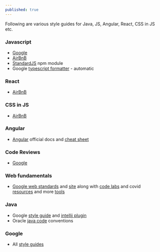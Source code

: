 ```yaml
---
published: true
---
```

Following are various style guides for Java, JS, Angular, React, CSS in JS etc.

### Javascript 
- [Google](https://google.github.io/styleguide/jsguide.html) 
- [AirBnB](https://github.com/airbnb/javascript)
- [StandardJS](https://standardjs.com/) npm module 
- Google [typescript formatter](https://github.com/google/gts) - automatic

### React
- [AirBnB](https://github.com/airbnb/javascript/tree/master/react)

### CSS in JS
- [AirBnB](https://github.com/airbnb/javascript/tree/master/css-in-javascript)

### Angular
- [Angular](https://angular.io/guide/styleguide) official docs and [cheat sheet](https://angular.io/guide/cheatsheet)

### Code Reviews
- [Google](https://github.com/bhavya-quo/eng-practices)

### Web fundamentals
- [Google web standards](https://github.com/google/WebFundamentals) and [site](https://developers.google.com/web/fundamentals) along with [code labs](https://developers.google.com/web/fundamentals/codelabs) and covid [resources](https://web.dev/covid19/) and more [tools](https://web-central.appspot.com/web/)

### Java
- Google [style guide](https://google.github.io/styleguide/javaguide.html) and [intellij plugin](https://github.com/google/google-java-format)
- Oracle [java code](https://www.oracle.com/technetwork/java/codeconventions-150003.pdf) conventions

### Google
- All [style guides](https://github.com/google/styleguide)
